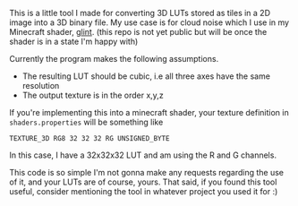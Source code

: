 This is a little tool I made for converting 3D LUTs stored as tiles in a 2D image into a 3D binary file. My use case is for cloud noise which I use in my Minecraft shader, [glint](https://github.com/jbritain/glint-shaders). (this repo is not yet public but will be once the shader is in a state I'm happy with)

Currently the program makes the following assumptions.
- The resulting LUT should be cubic, i.e all three axes have the same resolution
- The output texture is in the order x,y,z

If you're implementing this into a minecraft shader, your texture definition in `shaders.properties` will be something like

```properties
TEXTURE_3D RG8 32 32 32 RG UNSIGNED_BYTE
```

In this case, I have a 32x32x32 LUT and am using the R and G channels.

This code is so simple I'm not gonna make any requests regarding the use of it, and your LUTs are of course, yours. That said, if you found this tool useful, consider mentioning the tool in whatever project you used it for :)
